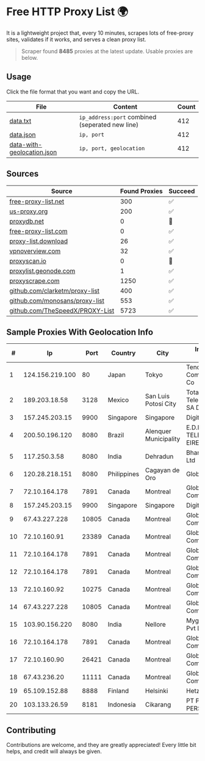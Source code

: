 
# Free HTTP Proxy List 🌍

It is a lightweight project that, every 10 minutes, scrapes lots of free-proxy sites, validates if it works, and serves a clean proxy list.


> Scraper found **8485** proxies at the latest update. Usable proxies are below.

## Usage

Click the file format that you want and copy the URL.


|File|Content|Count|
|----|-------|-----|
|[data.txt](https://raw.githubusercontent.com/themiralay/Proxy-List-World/master/data.txt)|`ip_address:port` combined (seperated new line)|412|
|[data.json](https://raw.githubusercontent.com/themiralay/Proxy-List-World/master/data.json)|`ip, port`|412|
|[data-with-geolocation.json](https://raw.githubusercontent.com/themiralay/Proxy-List-World/master/data-with-geolocation.json)|`ip, port, geolocation`|412|

## Sources

|Source|Found Proxies|Succeed|
|------|-------------|-------|
|[free-proxy-list.net](https://free-proxy-list.net)|300|✅|
|[us-proxy.org](https://www.us-proxy.org)|200|✅|
|[proxydb.net](http://proxydb.net)|0|🚫|
|[free-proxy-list.com](https://free-proxy-list.com/?page=&port=&type%5B%5D=http&type%5B%5D=https&up_time=0&search=Search)|0|✅|
|[proxy-list.download](https://www.proxy-list.download/HTTP)|26|✅|
|[vpnoverview.com](https://vpnoverview.com/privacy/anonymous-browsing/free-proxy-servers)|32|✅|
|[proxyscan.io](https://www.proxyscan.io)|0|🚫|
|[proxylist.geonode.com](https://proxylist.geonode.com/api/proxy-list?limit=300&page=1&sort_by=lastChecked&sort_type=desc&protocols=http,https)|1|✅|
|[proxyscrape.com](https://api.proxyscrape.com/v2/?request=displayproxies&protocol=http&timeout=10000&country=all&ssl=all&anonymity=all)|1250|✅|
|[github.com/clarketm/proxy-list](https://raw.githubusercontent.com/clarketm/proxy-list/master/proxy-list-raw.txt)|400|✅|
|[github.com/monosans/proxy-list](https://raw.githubusercontent.com/monosans/proxy-list/main/proxies/http.txt)|553|✅|
|[github.com/TheSpeedX/PROXY-List](https://raw.githubusercontent.com/TheSpeedX/PROXY-List/master/http.txt)|5723|✅|


## Sample Proxies With Geolocation Info

|#|Ip|Port|Country|City|Internet Service Provider|
|-|--|----|-------|----|-------------------------|
|1|124.156.219.100|80|Japan|Tokyo|Tencent Cloud Computing (Beijing) Co|
|2|189.203.18.58|3128|Mexico|San Luis Potosí City|Total Play Telecomunicaciones SA De CV|
|3|157.245.203.15|9900|Singapore|Singapore|DigitalOcean, LLC|
|4|200.50.196.120|8080|Brazil|Alenquer Municipality|E.D.F DE ARAGAO TELECOMUNICAÇOES EIRELE - ME|
|5|117.250.3.58|8080|India|Dehradun|Bharat Sanchar Nigam Ltd|
|6|120.28.218.151|8080|Philippines|Cagayan de Oro|Globe Telecom|
|7|72.10.164.178|7891|Canada|Montreal|GloboTech Communications|
|8|157.245.203.15|9900|Singapore|Singapore|DigitalOcean, LLC|
|9|67.43.227.228|10805|Canada|Montreal|GloboTech Communications|
|10|72.10.160.91|23389|Canada|Montreal|GloboTech Communications|
|11|72.10.164.178|7891|Canada|Montreal|GloboTech Communications|
|12|72.10.164.178|7891|Canada|Montreal|GloboTech Communications|
|13|72.10.160.92|10275|Canada|Montreal|GloboTech Communications|
|14|67.43.227.228|10805|Canada|Montreal|GloboTech Communications|
|15|103.90.156.220|8080|India|Nellore|Myguru Online India Pvt Ltd|
|16|72.10.164.178|7891|Canada|Montreal|GloboTech Communications|
|17|72.10.160.90|26421|Canada|Montreal|GloboTech Communications|
|18|67.43.236.20|11111|Canada|Montreal|GloboTech Communications|
|19|65.109.152.88|8888|Finland|Helsinki|Hetzner Online GmbH|
|20|103.133.26.59|8181|Indonesia|Cikarang|PT PHATRIA INTI PERSADA|



## Contributing

Contributions are welcome, and they are greatly appreciated! Every
little bit helps, and credit will always be given.

